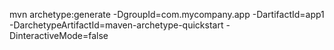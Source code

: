 mvn archetype:generate -DgroupId=com.mycompany.app -DartifactId=app1 -DarchetypeArtifactId=maven-archetype-quickstart -DinteractiveMode=false


